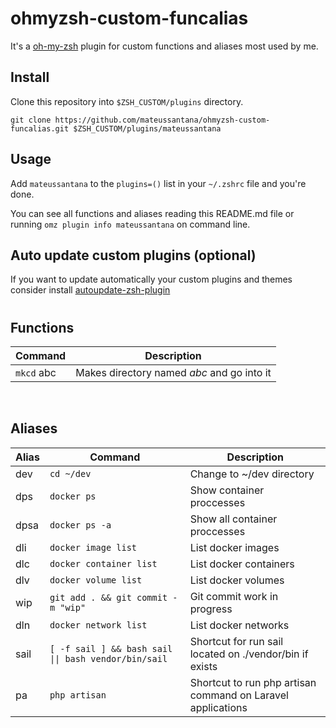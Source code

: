 # ohmyzsh-custom-funcalias

It's a [oh-my-zsh](https://github.com/ohmyzsh/ohmyzsh) plugin for custom functions and aliases most used by me.

## Install

Clone this repository into `$ZSH_CUSTOM/plugins` directory.
```shell
git clone https://github.com/mateussantana/ohmyzsh-custom-funcalias.git $ZSH_CUSTOM/plugins/mateussantana
```

## Usage

Add `mateussantana` to the `plugins=()` list in your `~/.zshrc` file and you're done.

You can see all functions and aliases reading this README.md file or running `omz plugin info mateussantana` on command line.

## Auto update custom plugins (optional)
If you want to update automatically your custom plugins and themes consider install [autoupdate-zsh-plugin](https://github.com/TamCore/autoupdate-oh-my-zsh-plugins)

#
## Functions
| Command    | Description                                                                             |
|------------|-----------------------------------------------------------------------------------------|
| `mkcd` abc | Makes directory named _abc_ and go into it                                              |
&nbsp;

## Aliases
| Alias     | Command                 | Description                                                      |
|-----------|-------------------------|------------------------------------------------------------------|
| dev   | `cd ~/dev`              | Change to ~/dev directory                                        |
| dps   | `docker ps`             | Show container proccesses                                        |
| dpsa  | `docker ps -a`          | Show all container proccesses                                    |
| dli   | `docker image list`     | List docker images                                               |
| dlc   | `docker container list` | List docker containers                                           |
| dlv   | `docker volume list`    | List docker volumes                                              |
| wip   | `git add . && git commit -m "wip"` | Git commit work in progress                   |
| dln   | `docker network list`   | List docker networks                                             |
| sail  | `[ -f sail ] && bash sail \|\| bash vendor/bin/sail` | Shortcut for run sail located on ./vendor/bin if exists |
| pa    | `php artisan`           | Shortcut to run php artisan command on Laravel applications |
